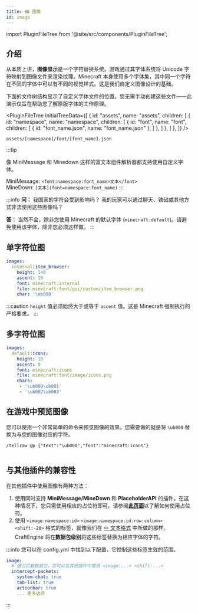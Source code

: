 ```yaml
---
title: 🖼️ 图像
id: image
---
```


import PluginFileTree from '@site/src/components/PluginFileTree';

## 介绍

从本质上讲，**图像显示**是一个字符替换系统。游戏通过其字体系统将 Unicode 字符映射到图像文件来渲染纹理。Minecraft 本身使用多个字体集，其中同一个字符在不同的字体中可以有不同的视觉样式。这是我们自定义图像设计的基础。

下面的文件树结构显示了自定义字体文件的位置。您无需手动创建这些文件——此演示仅旨在帮助您了解原版字体的工作原理。

<PluginFileTree
  initialTreeData={[
    {
      id: "assets",
      name: "assets",
      children: [
        {
          id: "namespace",
          name: "namespace",
          children: [
            {
              id: "font",
              name: "font",
              children: [
                  {
                    id: "font_name.json",
                    name: "font_name.json"
                  },
              ]
            },
          ]
        },
      ]
    },
  ]}
/>

```
assets/[namespace]/font/[font_name].json
```

:::tip

像 MiniMessage 和 Minedown 这样的富文本组件解析器都支持使用自定义字体。

MiniMessage: `<font:namespace:font_name>文本</font>`\
MineDown: `[文本](font=namespace:font_name)`
:::

:::info
**问：** 我国家的字符会受到影响吗？
我的玩家可以通过聊天、铁砧或其他方式非法使用这些图像吗？

**答：** 当然不会，除非您使用 Minecraft 的默认字体 (`minecraft:default`)。请避免使用该字体，除非您必须这样做。
:::

## 单字符位图

```yaml
images:
  internal:item_browser:
    height: 140
    ascent: 18
    font: minecraft:internal
    file: minecraft:font/gui/custom/item_browser.png
    char: '\ub000'
```

:::caution
`height` 值必须始终大于或等于 `ascent` 值。这是 Minecraft 强制执行的严格要求。
:::

## 多字符位图

```yaml
images:
  default:icons:
    height: 10
    ascent: 9
    font: minecraft:icons
    file: minecraft:font/image/icons.png
    chars:
     - '\ub000\ub001'
     - '\ub002\ub003'
```

## 在游戏中预览图像

您可以使用一个非常简单的命令来预览图像的效果。您需要做的就是将 `\ub000` 替换为与您的图像对应的字符。

```
/tellraw @p {"text":"\ub000","font":"minecraft:icons"}
```

<div style={{textAlign: 'center'}}>
  <img src="/img/image_1.png" alt="" />
</div>

## 与其他插件的兼容性

在其他插件中使用图像有两种方法：

1. 使用同时支持 **MiniMessage/MineDown** 和 **PlaceholderAPI** 的插件。在这种情况下，您只需使用相应的占位符即可。请参阅[**此页面**](../compatibility/placeholderapi.md)以了解如何使用占位符。
2. 使用 `<image:namespace:id>` `<image:namespace:id:row:column>` `<shift:-20>` 格式的标签，就像我们在 [✏️ 文本格式](../reference/text_format.md) 中所做的那样。CraftEngine 将在**数据包级别**将这些标签替换为相应字体的字符。

:::info
您可以在 config.yml 中找到以下配置，它控制这些标签生效的范围。

```yaml
image:
  # 通过拦截数据包，您可以在其他插件中使用 <image:...> <shift:...>
  intercept-packets:
    system-chat: true
    tab-list: true
    actionbar: true
    ... 更多选项
```
:::
